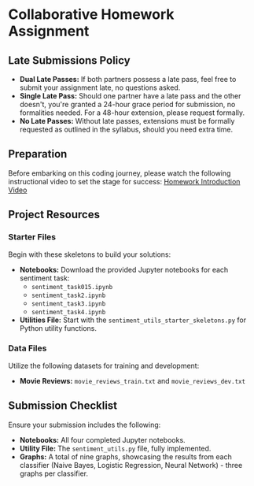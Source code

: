 # Collaborative Homework Assignment

## Late Submissions Policy
- **Dual Late Passes:** If both partners possess a late pass, feel free to submit your assignment late, no questions asked.
- **Single Late Pass:** Should one partner have a late pass and the other doesn't, you're granted a 24-hour grace period for submission, no formalities needed. For a 48-hour extension, please request formally.
- **No Late Passes:** Without late passes, extensions must be formally requested as outlined in the syllabus, should you need extra time.

## Preparation
Before embarking on this coding journey, please watch the following instructional video to set the stage for success:
[Homework Introduction Video](https://northeastern.hosted.panopto.com/Panopto/Pages/Viewer.aspx?id=178d4e3f-56ba-466f-85c9-b10f001d5a4a)

## Project Resources

### Starter Files
Begin with these skeletons to build your solutions:
- **Notebooks:** Download the provided Jupyter notebooks for each sentiment task:
  - `sentiment_task015.ipynb`
  - `sentiment_task2.ipynb`
  - `sentiment_task3.ipynb`
  - `sentiment_task4.ipynb`
- **Utilities File:** Start with the `sentiment_utils_starter_skeletons.py` for Python utility functions.

### Data Files
Utilize the following datasets for training and development:
- **Movie Reviews:** `movie_reviews_train.txt` and `movie_reviews_dev.txt`

## Submission Checklist

Ensure your submission includes the following:
- **Notebooks:** All four completed Jupyter notebooks.
- **Utility File:** The `sentiment_utils.py` file, fully implemented.
- **Graphs:** A total of nine graphs, showcasing the results from each classifier (Naive Bayes, Logistic Regression, Neural Network) - three graphs per classifier.
